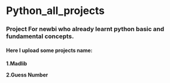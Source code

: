 # Python_all_projects
<h3>Project For newbi who already learnt python basic and fundamental concepts.</h3>
<h4>Here I upload some projects name: <h4>
1.Madlib <br>

2.Guess Number


